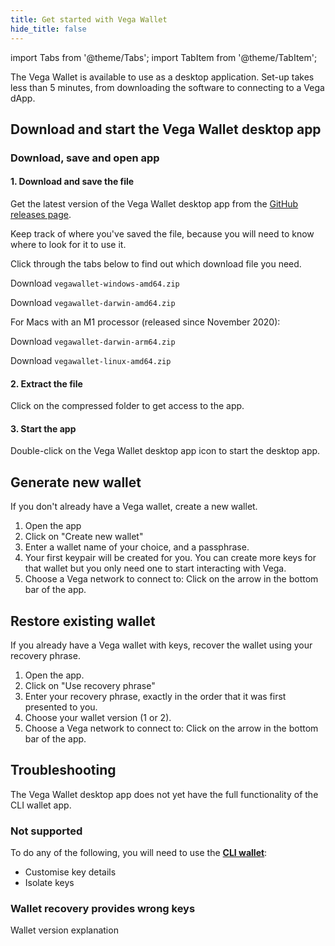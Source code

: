 ```yaml
---
title: Get started with Vega Wallet
hide_title: false
---
```

import Tabs from '@theme/Tabs';
import TabItem from '@theme/TabItem';

The Vega Wallet is available to use as a desktop application. Set-up takes less than 5 minutes, from downloading the software to connecting to a Vega dApp.

## Download and start the Vega Wallet desktop app

### Download, save and open app
#### 1. Download and save the file 

Get the latest version of the Vega Wallet desktop app from the [GitHub releases page](https://github.com/vegaprotocol/vegawallet-desktop/releases). 

Keep track of where you've saved the file, because you will need to know where to look for it to use it.

Click through the tabs below to find out which download file you need. 

<Tabs groupId="operating-systems">
<TabItem value="windows" label="Windows">

Download `vegawallet-windows-amd64.zip`

</TabItem>
<TabItem value="mac" label="MacOS">

Download `vegawallet-darwin-amd64.zip`

For Macs with an M1 processor (released since November 2020): 

Download `vegawallet-darwin-arm64.zip`
  
</TabItem>

<TabItem value="linux" label="Linux">

Download `vegawallet-linux-amd64.zip`
</TabItem>
</Tabs>

#### 2. Extract the file
Click on the compressed folder to get access to the app. 

#### 3. Start the app 
Double-click on the Vega Wallet desktop app icon to start the desktop app. 

## Generate new wallet
If you don't already have a Vega wallet, create a new wallet. 

1. Open the app
2. Click on "Create new wallet" 
3. Enter a wallet name of your choice, and a passphrase. 
4. Your first keypair will be created for you. You can create more keys for that wallet but you only need one to start interacting with Vega. 
5. Choose a Vega network to connect to: Click on the arrow in the bottom bar of the app. 

## Restore existing wallet
If you already have a Vega wallet with keys, recover the wallet using your recovery phrase. 

1. Open the app. 
2. Click on "Use recovery phrase"
3. Enter your recovery phrase, exactly in the order that it was first presented to you. 
4. Choose your wallet version (1 or 2). 
5. Choose a Vega network to connect to: Click on the arrow in the bottom bar of the app. 

## Troubleshooting
The Vega Wallet desktop app does not yet have the full functionality of the CLI wallet app.

### Not supported
To do any of the following, you will need to use the **[CLI wallet](docs/tools/vega-wallet/cli-wallet/)**:
* Customise key details 
* Isolate keys 

### Wallet recovery provides wrong keys 
Wallet version explanation 
